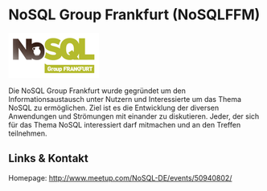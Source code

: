 # NoSQL Group Frankfurt (NoSQLFFM)
![NoSQL Group Frankfurt](./nosqlffm.logo.jpg)

Die NoSQL Group Frankfurt wurde gegründet um den Informationsaustausch unter Nutzern und Interessierte
um das Thema NoSQL zu ermöglichen. Ziel ist es die Entwicklung der diversen Anwendungen und Strömungen mit
einander zu diskutieren. Jeder, der sich für das Thema NoSQL interessiert darf mitmachen und an den Treffen
teilnehmen.


## Links &amp; Kontakt

Homepage: <http://www.meetup.com/NoSQL-DE/events/50940802/>










